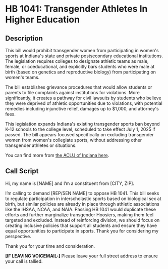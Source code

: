 # HB 1041: Transgender Athletes In Higher Education

## Description
This bill would prohibit transgender women from participating in women's sports at Indiana's state and private postsecondary educational institutions. The legislation requires colleges to designate athletic teams as male, female, or coeducational, and explicitly bars students who were male at birth (based on genetics and reproductive biology) from participating on women's teams.

The bill establishes grievance procedures that would allow students or parents to file complaints against institutions for violations. More significantly, it creates a pathway for civil lawsuits by students who believe they were deprived of athletic opportunities due to violations, with potential remedies including injunctive relief, damages up to $1,000, and attorney's fees.

This legislation expands Indiana's existing transgender sports ban beyond K-12 schools to the college level, scheduled to take effect July 1, 2025 if passed. The bill appears focused specifically on excluding transgender women from women's collegiate sports, without addressing other transgender athletes or situations.

You can find more from [the ACLU of Indiana here](https://www.aclu-in.org/en/legislation/student-eligibility-interscholastic-sports-hb-1041).

## Call Script
Hi, my name is [NAME] and I’m a constituent from [CITY, ZIP].

I’m calling to demand [REP/SEN NAME] to oppose HB 1041. This bill seeks to regulate participation in interscholastic sports based on biological sex at birth, but similar policies are already in place through athletic associations like the IHSAA, NCAA, and NAIA. Passing HB 1041 would duplicate these efforts and further marginalize transgender Hoosiers, making them feel targeted and excluded. Instead of reinforcing division, we should focus on creating inclusive policies that support all students and ensure they have equal opportunities to participate in sports. Thank you for considering my perspective.

Thank you for your time and consideration.


**[IF LEAVING VOICEMAIL:]**
Please leave your full street address to ensure your call is tallied.
